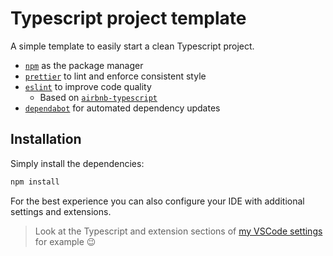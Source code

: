# Typescript project template
A simple template to easily start a clean Typescript project.

- [`npm`](https://www.npmjs.com/) as the package manager
- [`prettier`](https://www.npmjs.com/package/prettier) to lint and enforce consistent style
- [`eslint`](https://www.npmjs.com/package/eslint) to improve code quality
  - Based on [`airbnb-typescript`](https://github.com/iamturns/eslint-config-airbnb-typescript) 
- [`dependabot`](https://github.com/dependabot) for automated dependency updates

## Installation

Simply install the dependencies:
```sh
npm install
```

For the best experience you can also configure your IDE with additional settings and extensions.

> Look at the Typescript and extension sections of [my VSCode settings](https://github.com/RezaRahemtola/dotfiles/blob/main/vscode/settings.json)
>  for example 😉
